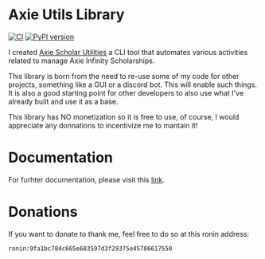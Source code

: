 # Axie Utils Library
[![CI](https://github.com/FerranMarin/axie-utils-lib/actions/workflows/ci.yml/badge.svg?branch=main)](https://github.com/FerranMarin/axie-utils-lib/actions/workflows/ci.yml)
[![PyPI version](https://badge.fury.io/py/axie-utils.svg)](https://badge.fury.io/py/axie-utils)

I created [Axie Scholar Utilities](https://github.com/FerranMarin/axie-scholar-utilities) a CLI tool that automates various activities related to manage Axie Infinity Scholarships.

This library is born from the need to re-use some of my code for other projects, something like a GUI or a discord bot. This will enable such things. It is also a good starting point for other developers to also use what I've already built and use it as a base.

This library has NO monetization so it is free to use, of course, I would appreciate any donnations to incentivize me to mantain it!

# Documentation

For furhter documentation, please visit this [link](https://ferranmarin.github.io/axie-utils-lib/).

# Donations

If you want to donate to thank me, feel free to do so at this ronin address:

    ronin:9fa1bc784c665e683597d3f29375e45786617550 
